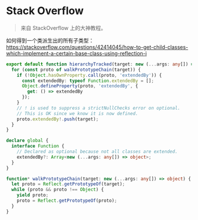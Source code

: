 # Stack Overflow

> 来自 StackOverflow 上的大神教程。

如何得到一个类派生出的所有子类型：https://stackoverflow.com/questions/42414045/how-to-get-child-classes-which-implement-a-certain-base-class-using-reflection-i

```typescript
export default function hierarchyTracked(target: new (...args: any[]) => object) {
  for (const proto of walkPrototypeChain(target)) {
    if (!Object.hasOwnProperty.call(proto, 'extendedBy')) {
      const extendedBy: typeof Function.extendedBy = [];
      Object.defineProperty(proto, 'extendedBy', {
        get: () => extendedBy
      });
    }
    // ! is used to suppress a strictNullChecks error on optional.
    // This is OK since we know it is now defined.
    proto.extendedBy!.push(target);
  }
}

declare global {
  interface Function {
    // Declared as optional because not all classes are extended.
    extendedBy?: Array<new (...args: any[]) => object>;
  }
}

function* walkPrototypeChain(target: new (...args: any[]) => object) {
  let proto = Reflect.getPrototypeOf(target);
  while (proto && proto !== Object) {
    yield proto;
    proto = Reflect.getPrototypeOf(proto);
  }
}
```

